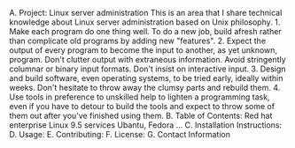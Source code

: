 A. Project: Linux server administration
This is an area that I share technical knowledge about Linux server administration based on Unix philosophy.
    1. Make each program do one thing well. To do a new job, build afresh rather than complicate old programs by adding new "features".
    2. Expect the output of every program to become the input to another, as yet unknown, program. Don't clutter output with extraneous information. Avoid stringently columnar or binary input formats. Don't insist on interactive input.
    3. Design and build software, even operating systems, to be tried early, ideally within weeks. Don't hesitate to throw away the clumsy parts and rebuild them.
    4. Use tools in preference to unskilled help to lighten a programming task, even if you have to detour to build the tools and expect to throw some of them out after you've finished using them.
B. Table of Contents:
<Server site> Red hat enterprise Linux 9.5 services
<Client site> Ubantu, Fedora ...
C. Installation Instructions:
D. Usage:
E. Contributing:
F. License:
G. Contact Information
